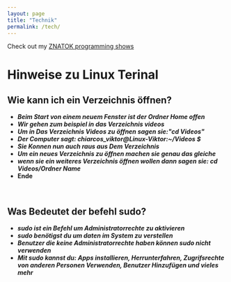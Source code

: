 ```yaml
---
layout: page
title: "Technik"
permalink: /tech/
---
```



Check out my [ZNATOK programming shows](https://www.youtube.com/playlist?list=PLSWV8OnoemY7cPA46sp0pD5PcdmatZXrN)

# Hinweise zu Linux Terinal 

## Wie kann ich ein Verzeichnis  öffnen?
- ***Beim Start von einem neuem Fenster ist der Ordner Home offen***
- ***Wir gehen zum beispiel in das Verzeichnis videos***
- ***Um in Das Verzeichnis Videos zu öffnen sagen sie:"cd Videos"***
- ***Der Computer sagt: chiarcos_viktor@Linux-Viktor:~/Videos $***
- ***Sie Konnen nun auch raus aus Dem Verzeichnis***
- ***Um ein neues Verzeichnis zu öffnen machen sie genau das gleiche***
- ***wenn sie ein weiteres Verzeichnis öffnen wollen dann sagen sie: cd Videos/Ordner Name***
- **Ende**

&nbsp;

## Was Bedeutet der befehl sudo?
- ***sudo ist ein Befehl um Administratorrechte zu aktivieren***
- ***sudo benötigst du um daten im System zu verstellen***
- ***Benutzer die keine Administratorrechte haben können sudo nicht verwenden***
- ***Mit sudo kannst du: Apps installieren, Herrunterfahren, Zugrifsrechte von anderen Personen Verwenden, Benutzer Hinzufügen und vieles mehr***

